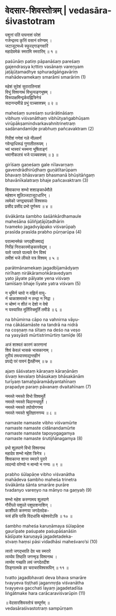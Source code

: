 # वेदसार-शिवस्तोत्रम् | vedasāra-śivastotram

पशूनां पतिं पापनाशं परेशं  
गजेन्द्रस्य कृत्तिं वसानं वरेण्यम् ।  
जटाजूटमध्ये स्फुरद्गाङ्गवारिं  
महादेवमेकं स्मरामि स्मरारिम् ॥ १ ॥

paśūnāṃ patiṃ pāpanāśaṃ pareśaṃ  
gajendrasya kṛttiṃ vasānaṃ vareṇyam  
jaṭājūṭamadhye sphuradgāṅgavāriṃ  
mahādevamekaṃ smarāmi smarārim (1)

महेशं सुरेशं सुरारातिनाशं  
विभुं विश्वनाथं विभूत्यङ्गभूषम् ।  
विरूपाक्षमिन्द्वर्कवह्नित्रिनेत्रं  
सदानन्दमीडे प्रभुं पञ्चवक्त्रम् ॥ २ ॥

maheśaṃ sureśaṃ surārātināśaṃ  
vibhuṃ viśvanāthaṃ vibhūtyaṅgabhūṣam  
virūpākṣamindvarkavahnitrinetraṃ  
sadānandamīḍe prabhuṃ pañcavaktram (2)

गिरीशं गणेशं गले नीलवर्णं  
गवेन्द्राधिरूढं गुणातीतरूपम् ।  
भवं भास्वरं भस्मना भूषिताङ्गं  
भवानीकलत्रं भजे पञ्चवक्त्रम् ॥ ३ ॥

girīśaṃ gaṇeśaṃ gale nīlavarṇaṃ  
gavendrādhirūḍhaṃ guṇātītarūpam  
bhavaṃ bhāsvaraṃ bhasmanā bhūṣitāṅgaṃ  
bhavānīkalatraṃ bhaje pañcavaktram (3)

शिवाकान्त शम्भो शशाङ्कार्धमौले  
महेशान शूलिञ्जटाजूटधारिन् ।  
त्वमेको जगद्व्यापको विश्वरूपः  
प्रसीद प्रसीद प्रभो पूर्णरूप ॥ ४ ॥

śivākānta śambho śaśāṅkārdhamaule  
maheśāna śūliñjaṭājūṭadhārin  
tvameko jagadvyāpako viśvarūpaḥ  
prasīda prasīda prabho pūrṇarūpa (4)

परात्मानमेकं जगद्बीजमाद्यं  
निरीहं निराकारमोङ्कारवेद्यम् ।  
यतो जायते पाल्यते येन विश्वं  
तमीशं भजे लीयते यत्र विश्वम् ॥ ५ ॥

parātmānamekaṃ jagadbījamādyaṃ  
nirīhaṃ nirākāramoṅkāravedyam  
yato jāyate pālyate yena viśvaṃ  
tamīśaṃ bhaje līyate yatra viśvam (5)

न भूमिर्न चापो न वह्निर्न वायु-  
र्न चाकाशमास्ते न तन्द्रा न निद्रा ।  
न चोष्णं न शीतं न देशो न वेषो  
न यस्यास्ति मूर्तिस्त्रिमूर्तिं तमीडे ॥ ६ ॥

na bhūmirna cāpo na vahnirna vāyu-  
rna cākāśamāste na tandrā na nidrā  
na coṣṇaṃ na śītaṃ na deśo na veṣo  
na yasyāsti mūrtistrimūrtiṃ tamīḍe (6)

अजं शाश्वतं कारणं कारणानां  
शिवं केवलं भासकं भासकानाम् ।  
तुरीयं तमःपारमाद्यन्तहीनं  
प्रपद्ये परं पावनं द्वैतहीनम् ॥ ७ ॥

ajaṃ śāśvataṃ kāraṇaṃ kāraṇānāṃ  
śivaṃ kevalaṃ bhāsakaṃ bhāsakānām  
turīyaṃ tamaḥpāramādyantahīnaṃ  
prapadye paraṃ pāvanaṃ dvaitahīnam (7)

नमस्ते नमस्ते विभो विश्वमूर्ते  
नमस्ते नमस्ते चिदानन्दमूर्ते ।  
नमस्ते नमस्ते तपोयोगगम्य  
नमस्ते नमस्ते श्रुतिज्ञानगम्य ॥ ८ ॥

namaste namaste vibho viśvamūrte  
namaste namaste cidānandamūrte  
namaste namaste tapoyogagamya  
namaste namaste śrutijñānagamya (8)

प्रभो शूलपाणे विभो विश्वनाथ  
महादेव शम्भो महेश त्रिनेत्र ।  
शिवाकान्त शान्त स्मरारे पुरारे  
त्वदन्यो वरेण्यो न मान्यो न गण्यः ॥ ९ ॥

prabho śūlapāṇe vibho viśvanātha  
mahādeva śambho maheśa trinetra  
śivākānta śānta smarāre purāre  
tvadanyo vareṇyo na mānyo na gaṇyaḥ (9)

शम्भो महेश करुणामय शूलपाणे  
गौरीपते पशुपते पशुपाशनाशिन् ।  
काशीपते करुणया जगदेतदेक-  
स्त्वं हंसि पासि विदधासि महेश्वरोऽसि ॥ १० ॥

śambho maheśa karuṇāmaya śūlapāṇe  
gaurīpate paśupate paśupāśanāśin  
kāśīpate karuṇayā jagadetadeka-  
stvaṃ haṃsi pāsi vidadhāsi maheśvaro’si (10)

त्वत्तो जगद्भवति देव भव स्मरारे  
त्वय्येव तिष्ठति जगन्मृड विश्वनाथ ।  
त्वय्येव गच्छति लयं जगदेतदीश  
लिङ्गात्मके हर चराचरविश्वरूपिन् ॥ ११ ॥

tvatto jagadbhavati deva bhava smarāre  
tvayyeva tiṣṭhati jaganmṛḍa viśvanātha  
tvayyeva gacchati layaṃ jagadetadīśa  
liṅgātmake hara carācaraviśvarūpin (11)

॥ वेदसारशिवस्तोत्रं सम्पूर्णम् ॥  
vedasāraśivastotraṃ sampūrṇam
